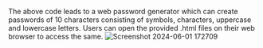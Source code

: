 The above code leads to a web password generator which can create passwords of 10 characters consisting of symbols, characters, uppercase and lowercase letters. Users can open the provided .html files on their web browser to access the same.
![Screenshot 2024-06-01 172709](https://github.com/Aditi2k5/password-generator/assets/146500979/13d45bcd-ed4a-4068-ab55-16d5c9d374fb)
